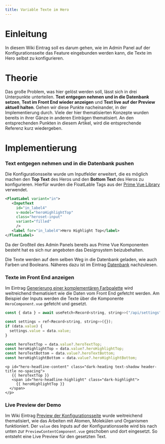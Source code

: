 ```yaml
---
title: Variable Texte im Hero
---
```

# Einleitung

In diesem Wiki Eintrag soll es darum gehen, wie im Admin Panel auf der Konfigurationsseite das Feature eingebunden werden kann, die Texte im Hero selbst zu konfigurieren. 

# Theorie

Das große Problem, was hier gelöst werden soll, lässt sich in drei Unterpunkte unterteilen. **Text entgegen nehmen und in die Datenbank setzen**, **Text im Front End wieder anzeigen** und **Text live auf der Preview aktuell halten**. Gehen wir diese Punkte nacheinander, in der Implementierung durch. Viele der hier thematisierten Konzepte wurden bereits in ihrer Gänze in anderen Einträgen thematisiert. An den entsprechenden Punkten in diesem Artikel, wird die entsprechende Referenz kurz wiedergeben.

# Implementierung

### Text entgegen nehmen und in die Datenbank pushen

Die Konfigurationsseite wurde um Inputfelder erweitert, die es möglich machen den **Top Text** des Heros und den **Bottom Text** des Heros zu konfigurieren. Hierfür wurden die FloatLable Tags aus der [Prime Vue Library ](https://primevue.org/floatlabel/)verwendet. 

```xml
<FloatLabel variant="in">
   <InputText
     id="in_label4"
     v-model="heroHighlightTop"
     class="heroset-input"
     variant="filled"
     />
   <label for="in_label4">Hero Highlight Top</label>
</FloatLabel>
```

Da der Großteil des Admin Panels bereits aus Prime Vue Komponenten besteht hat es sich nur angeboten das Designsystem beizubehalten. 

Die Texte werden auf dem selben Weg in die Datenbank geladen, wie auch Farben und Booleans. Näheres dazu ist im Eintrag [Datenbank](https://gitlab.hsrw.eu/lv-webentwicklung/2024-25/mi/foxbase-semantische-suche/-/wikis/Back-End/Datenbank) nachzulesen. 

### Texte im Front End anzeigen

Im Eintrag [Generierung einer komplementären Farbpalette](https://gitlab.hsrw.eu/lv-webentwicklung/2024-25/mi/foxbase-semantische-suche/-/wikis/Front-End/Generierung-einer-komplement%C3%A4ren-Palette) wird weitreichend thematisiert wie die Daten vom Front End gefetcht werden. Am Beispiel der Inputs werden die Texte über die Komponente `HeroComponent.vue` gefetcht und gesetzt.

```javascript
const { data } = await useFetch<Record<string, string>>("/api/settings");

const settings = ref<Record<string, string>>({});
if (data.value) {
  settings.value = data.value;
}

const heroTextTop = data.value?.heroTextTop;
const heroHighlightTop = data.value?.heroHighlightTop;
const heroTextBottom = data.value?.heroTextBottom;
const heroHighlightBottom = data.value?.heroHighlightBottom;
```

```vue
<p id="hero-headline-content" class="dark-heading text-shadow header-title no-spacing">
   {{ heroTextTop }}
   <span id="hero-headline-highlight" class="dark-highlight">
     {{ heroHighlightTop }}
  </span>
</p>
```

### Live Preview der Demo

Im Wiki Eintrag [Preview der Konfigurationsseite](https://gitlab.hsrw.eu/lv-webentwicklung/2024-25/mi/foxbase-semantische-suche/-/wikis/Front-End/Preview-in-Konfigurationsseite) wurde weitreichend thematisiert, wie das Arbeiten mit Atomen, Molekülen und Organismen funktioniert. Der `value` des Inputs auf der Konfigurationsseite wird bis nach unten zur `PreviewContentComponent.vue` geschoben und dort eingesetzt. So entsteht eine Live Preview für den gesetzten Text.